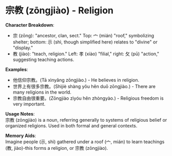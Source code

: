 # **宗教 (zōngjiào) - Religion**

**Character Breakdown**:  
- 宗 (zōng): "ancestor, clan, sect." Top: 宀 (mián) "roof," symbolizing shelter; bottom: 示 (shì, though simplified here) relates to "divine" or "display."  
- 教 (jiào): "teach, religion." Left: 孝 (xiào) "filial," right: 攵 (pū) "action," suggesting teaching actions.

**Examples**:  
- 他信仰宗教。(Tā xìnyǎng zōngjiào.) - He believes in religion.  
- 世界上有很多宗教。(Shìjiè shàng yǒu hěn duō zōngjiào.) - There are many religions in the world.  
- 宗教自由很重要。(Zōngjiào zìyóu hěn zhòngyào.) - Religious freedom is very important.

**Usage Notes**:  
宗教 (zōngjiào) is a noun, referring generally to systems of religious belief or organized religions. Used in both formal and general contexts.

**Memory Aids**:  
Imagine people (示, shì) gathered under a roof (宀, mián) to learn teachings (教, jiào)-this forms a religion, or 宗教 (zōngjiào).